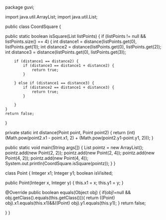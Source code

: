 package guvi;


import java.util.ArrayList;
import java.util.List;

public class CoordSquare {

public static boolean isSquare(List<Point> listPoints) {
    if (listPoints != null && listPoints.size() == 4) {
        int distance1 = distance(listPoints.get(0), listPoints.get(1));
        int distance2 = distance(listPoints.get(0), listPoints.get(2));
        int distance3 = distance(listPoints.get(0), listPoints.get(3));

        if (distance1 == distance2) {
            if (distance3 == distance1 + distance2) {
                return true;
            }

        } else if (distance1 == distance3) {
            if (distance2 == distance1 + distance3) {
                return true;
            }

        }
    }
    return false;
}

private static int distance(Point point, Point point2) {
    return (int) (Math.pow(point2.x1 - point.x1, 2) + (Math.pow(point2.y1-point.y1, 2)));
}

public static void main(String args[]) {
    List<Point> pointz = new ArrayList<Point>();
    pointz.add(new Point(2, 2));
    pointz.add(new Point(2, 4));
    pointz.add(new Point(4, 2));
    pointz.add(new Point(4, 4));
    System.out.println(CoordSquare.isSquare(pointz));
}
}

class Point {
Integer x1;
Integer y1;
boolean isVisited;

public Point(Integer x, Integer y) {
    this.x1 = x;
    this.y1 = y;
}

@Override
public boolean equals(Object obj) {
    if(obj!=null && obj.getClass().equals(this.getClass())){
        return ((Point) obj).x1.equals(this.x1)&&((Point) obj).y1.equals(this.y1);
    }
    return false;

}
}
